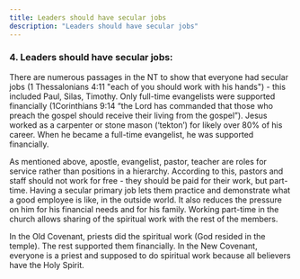```yaml
---
title: Leaders should have secular jobs
description: "Leaders should have secular jobs"
---
```


### 4. Leaders should have secular jobs:
There are numerous passages in the NT to show that everyone had secular jobs (1 Thessalonians 4:11 "each of you should work with his hands") - this included Paul, Silas, Timothy. Only full-time evangelists were supported financially (1Corinthians 9:14 “the Lord has commanded that those who preach the gospel should receive their living from the gospel”). Jesus worked as a carpenter or stone mason (‘tekton’) for likely over 80% of his career. When he became a full-time evangelist, he was supported financially.

As mentioned above, apostle, evangelist, pastor, teacher are roles for service rather than positions in a hierarchy. According to this, pastors and staff should not work for free - they should be paid for their work, but part-time. Having a secular primary job lets them practice and demonstrate what a good employee is like, in the outside world. It also reduces the pressure on him for his financial needs and for his family. Working part-time in the church allows sharing of the spiritual work with the rest of the members.

In the Old Covenant, priests did the spiritual work (God resided in the temple).  The rest supported them financially. In the New Covenant, everyone is a priest and supposed to do spiritual work because all believers have the Holy Spirit. 